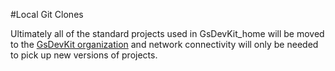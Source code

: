 #Local Git Clones

 Ultimately all of the standard projects used in GsDevKit_home will be moved to the [GsDevKit organization][1] and network connectivity will only be needed to pick up new versions of projects.

[1]: https://github.com/GsDevKit
